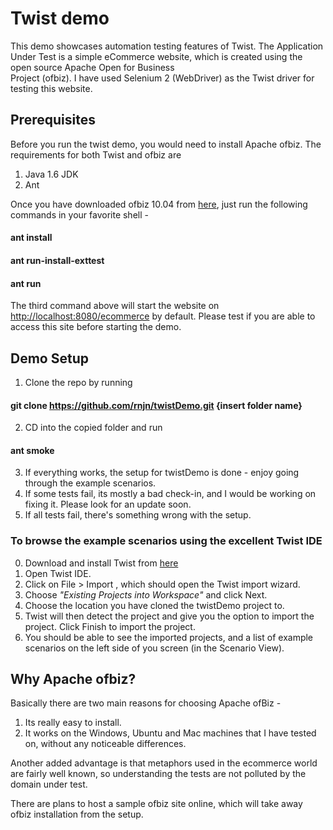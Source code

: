                                                                                                                                                                                   
# Twist demo                                                                                                                                                                         
                                                                                                                                                                                     
                                                                                                                                                                                     
This demo showcases automation testing features of Twist. The Application Under Test is a simple eCommerce website, which is created using the open source Apache Open for Business \
Project (ofbiz). I have used Selenium 2 (WebDriver) as the Twist driver for testing this website.                                                                                    
                                                                                                                                                                                     
## Prerequisites                                                                                                                                                                     
                                                                                                                                                                                     
Before you run the twist demo, you would need to install Apache ofbiz. The requirements for both Twist and ofbiz are                                                                 
1. Java 1.6 JDK                                                                                                                                                                      
2. Ant                                                                                                                                                                               
                                                                                                                                                                                     
Once you have downloaded ofbiz 10.04 from [here](http://ofbiz.apache.org/download.html), just run the following commands in your favorite shell -                                     
                                                                                                                                                                                     
#### ant install                                                                                                                                                                       
#### ant run-install-exttest                                                                                                                                                           
#### ant run                                                                                                                                                                           
                                                                                                                                                                                     
The third command above will start the website on [http://localhost:8080/ecommerce](http://localhost:8080/ecommerce) by default. Please test if you are able to access this site before starting the demo.              
                                                                                                                                                                                     
                                                                                                                                                                                     
## Demo Setup                                                                                                                                                                        
                                                                                                                                                                                     
1. Clone the repo by running                                                                                                                                                         

#### git clone https://github.com/rnjn/twistDemo.git {insert folder name}                                                                                                            

2. CD into the copied folder and run                                                                                                                                                 

#### ant smoke                                                                                                                                                                          

3. If everything works, the setup for twistDemo is done - enjoy going through the example scenarios.                                                                                 
4. If some tests fail, its mostly a bad check-in, and I would be working on fixing it. Please look for an update soon.                                                               
5. If all tests fail, there's something wrong with the setup.                                                                                                                        
                                                                                                                                                                                     
### To browse the example scenarios using the excellent Twist IDE    

0. Download and install Twist from [here](http://www.thoughtworks-studios.com/agile-test-automation)                                                                                                                                                                            
1. Open Twist IDE.                                                                                                                                                                   
2. Click on File > Import , which should open the Twist import wizard.                                                                                                               
3. Choose *"Existing Projects into Workspace"* and click Next.                                                                                                                       
4. Choose the location you have cloned the twistDemo project to.                                                                                                                     
5. Twist will then detect the project and give you the option to import the project. Click Finish to import the project.                                                             
6. You should be able to see the imported projects, and a list of example scenarios on the left side of you screen (in the Scenario View).                                           
                                                                                                                                                                                     
## Why Apache ofbiz?                                                                                                                                                                 
                                                                                                                                                                                     
Basically there are two main reasons for choosing Apache ofBiz -                                                                                                                     
                                                                                                                                                                                     
1. Its really easy to install.                                                                                                                                                       
2. It works on the Windows, Ubuntu and Mac machines that I have tested on, without any noticeable differences.                                                                       
                                                                                                                                                                                     
Another added advantage is that metaphors used in the ecommerce world are fairly well known, so understanding the tests are not polluted by the domain under test.                   

There are plans to host a sample ofbiz site online, which will take away ofbiz installation from the setup.                                                                                                                                                                                   
                                                                                                                                                                                     
